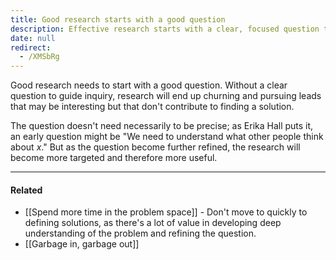```yaml
---
title: Good research starts with a good question
description: Effective research starts with a clear, focused question that guides inquiry and helps find solutions, making the process more targeted and valuable.
date: null
redirect:
  - /XMSbRg
---
```


Good research needs to start with a good question. Without a clear question to guide inquiry, research will end up churning and pursuing leads that may be interesting but that don't contribute to finding a solution.

The question doesn't need necessarily to be precise; as Erika Hall puts it, an early question might be "We need to understand what other people think about _x_." But as the question become further refined, the research will become more targeted and therefore more useful.

---

#### Related

- [[Spend more time in the problem space]] - Don't move to quickly to defining solutions, as there's a lot of value in developing deep understanding of the problem and refining the question.
- [[Garbage in, garbage out]]
